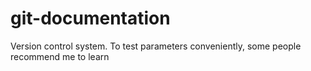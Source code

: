 # git-documentation
Version control system. To test parameters conveniently, some people recommend me to learn 
